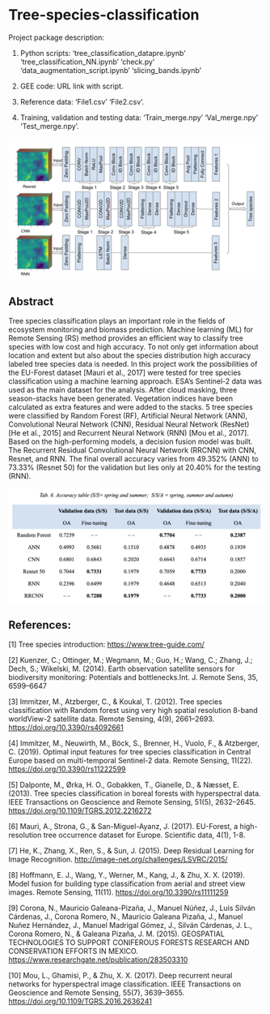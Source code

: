 # Tree-species-classification

Project package description:

1. Python scripts:
‘tree_classification_datapre.ipynb’
‘tree_classification_NN.ipynb’
‘check.py’
‘data_augmentation_script.ipynb’
‘slicing_bands.ipynb’

2. GEE code:
URL link with script.

3. Reference data:
‘File1.csv’
‘File2.csv’.

3. Training, validation and testing data:
‘Train_merge.npy’
‘Val_merge.npy’
‘Test_merge.npy’.

![This is an image](https://github.com/SiruiWang0731/Tree-species-classification/blob/58e921832328a3938e346923320466bd411eac2c/Screenshot%202023-02-08%20at%2023.16.17.png)

## Abstract

Tree species classification plays an important role in the fields of ecosystem monitoring and biomass prediction. Machine learning (ML) for Remote Sensing (RS) method provides an efficient way to classify tree species with low cost and high accuracy. To not only get information about location and extent but also about the species distribution high accuracy labeled tree species data is needed. In this project work the possibilities of the EU-Forest dataset [Mauri et al., 2017] were tested for tree species classification using a machine learning approach.  ESA’s Sentinel-2 data was used as the main dataset for the analysis. After cloud masking, three season-stacks have been generated. Vegetation indices have been calculated as extra features and were added to the stacks. 5 tree species were classified by Random Forest (RF), Artificial Neural Network (ANN), Convolutional Neural Network (CNN), Residual Neural Network (ResNet) [He et al., 2015] and Recurrent Neural Network (RNN) [Mou et al., 2017]. Based on the high-performing models, a decision fusion model was built. The Recurrent Residual Convolutional Neural Network (RRCNN) with CNN, Resnet, and RNN. The final overall accuracy varies from 49.352% (ANN) to 73.33% (Resnet 50) for the validation but lies only at 20.40% for the testing (RNN).

![This is an image](https://github.com/SiruiWang0731/Tree-species-classification/blob/5f27eaaba9bf5d29d07ead18b8e9375f54587a28/Screenshot%202023-02-08%20at%2023.18.48.png)

## References:

[1] Tree species introduction: https://www.tree-guide.com/

[2] Kuenzer,  C.;  Ottinger,  M.;  Wegmann,  M.;  Guo,  H.;  Wang,  C.;  Zhang,  J.;  Dech,  S.;  Wikelski,  M. (2014).  Earth observation satellite sensors for biodiversity monitoring: Potentials and bottlenecks.Int. J. Remote Sens, 35, 6599–6647

[3] Immitzer, M., Atzberger, C., & Koukal, T. (2012). Tree species classification with Random forest using very high spatial resolution 8-band worldView-2 satellite data. Remote Sensing, 4(9), 2661–2693. https://doi.org/10.3390/rs4092661

[4] Immitzer, M., Neuwirth, M., Böck, S., Brenner, H., Vuolo, F., & Atzberger, C. (2019). Optimal input features for tree species classification in Central Europe based on multi-temporal Sentinel-2 data. Remote Sensing, 11(22). https://doi.org/10.3390/rs11222599

[5] Dalponte, M., Ørka, H. O., Gobakken, T., Gianelle, D., & Næsset, E. (2013). Tree species classification in boreal forests with hyperspectral data. IEEE Transactions on Geoscience and Remote Sensing, 51(5), 2632–2645. https://doi.org/10.1109/TGRS.2012.2216272

[6] Mauri, A., Strona, G., & San-Miguel-Ayanz, J. (2017). EU-Forest, a high-resolution tree occurrence dataset for Europe. Scientific data, 4(1), 1-8.

[7] He, K., Zhang, X., Ren, S., & Sun, J. (2015). Deep Residual Learning for Image Recognition. http://image-net.org/challenges/LSVRC/2015/

[8] Hoffmann, E. J., Wang, Y., Werner, M., Kang, J., & Zhu, X. X. (2019). Model fusion for building type classification from aerial and street view images. Remote Sensing, 11(11). https://doi.org/10.3390/rs11111259

[9] Corona, N., Mauricio Galeana-Pizaña, J., Manuel Núñez, J., Luis Silván Cárdenas, J., Corona Romero, N., Mauricio Galeana Pizaña, J., Manuel Nuñez Hernández, J., Manuel Madrigal Gómez, J., Silván Cárdenas, J. L., Corona Romero, N., & Galeana Pizaña, J. M. (2015). GEOSPATIAL TECHNOLOGIES TO SUPPORT CONIFEROUS FORESTS RESEARCH AND CONSERVATION EFFORTS IN MEXICO. https://www.researchgate.net/publication/283503310

[10] Mou, L., Ghamisi, P., & Zhu, X. X. (2017). Deep recurrent neural networks for hyperspectral image classification. IEEE Transactions on Geoscience and Remote Sensing, 55(7), 3639–3655. https://doi.org/10.1109/TGRS.2016.2636241
